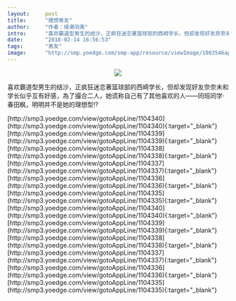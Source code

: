 ```yaml
---
layout:     post
title:      "理想男友"
author:     "作者：绫濑羽美"
intro:      "喜欢霸道型男生的结沙，正疯狂迷恋著篮球部的西崎学长，但却发现好友奈奈未和学长似乎互有好感，為了撮合二人，她谎称自己有了其他喜欢的人——同班同学·春田枫，明明并不是她的理想型!?"
date:       "2018-02-14 16:56:53"
tags:       "男友"
image:      "http://smp.yoedge.com/smp-app/resource/viewImage/1003546appline.png"
---
```

<div style="text-align: center">
<p><img src="http://smp.yoedge.com/smp-app/resource/viewImage/1003546appline.png"/></p>
</div>
<p class="post-meta">
<span>喜欢霸道型男生的结沙，正疯狂迷恋著篮球部的西崎学长，但却发现好友奈奈未和学长似乎互有好感，為了撮合二人，她谎称自己有了其他喜欢的人——同班同学·春田枫，明明并不是她的理想型!?</span>
</p>
[http://smp3.yoedge.com/view/gotoAppLine/1104340](http://smp3.yoedge.com/view/gotoAppLine/1104340){:target="_blank"}
[http://smp3.yoedge.com/view/gotoAppLine/1104339](http://smp3.yoedge.com/view/gotoAppLine/1104339){:target="_blank"}
[http://smp3.yoedge.com/view/gotoAppLine/1104338](http://smp3.yoedge.com/view/gotoAppLine/1104338){:target="_blank"}
[http://smp3.yoedge.com/view/gotoAppLine/1104337](http://smp3.yoedge.com/view/gotoAppLine/1104337){:target="_blank"}
[http://smp3.yoedge.com/view/gotoAppLine/1104336](http://smp3.yoedge.com/view/gotoAppLine/1104336){:target="_blank"}
[http://smp3.yoedge.com/view/gotoAppLine/1104335](http://smp3.yoedge.com/view/gotoAppLine/1104335){:target="_blank"}
[http://smp3.yoedge.com/view/gotoAppLine/1104340](http://smp3.yoedge.com/view/gotoAppLine/1104340){:target="_blank"}
[http://smp3.yoedge.com/view/gotoAppLine/1104339](http://smp3.yoedge.com/view/gotoAppLine/1104339){:target="_blank"}
[http://smp3.yoedge.com/view/gotoAppLine/1104338](http://smp3.yoedge.com/view/gotoAppLine/1104338){:target="_blank"}
[http://smp3.yoedge.com/view/gotoAppLine/1104337](http://smp3.yoedge.com/view/gotoAppLine/1104337){:target="_blank"}
[http://smp3.yoedge.com/view/gotoAppLine/1104336](http://smp3.yoedge.com/view/gotoAppLine/1104336){:target="_blank"}
[http://smp3.yoedge.com/view/gotoAppLine/1104335](http://smp3.yoedge.com/view/gotoAppLine/1104335){:target="_blank"}


